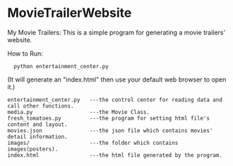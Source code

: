 # MovieTrailerWebsite

My Movie Trailers: 
      This is a simple program for generating a movie trailers' website.

How to Run:

      python entertainment_center.py
  
  (It will generate an "index.html" then use your default web browser to open it.)

    entertainment_center.py   ---the control center for reading data and call other functions.
    media.py                  ---the Movie Class.
    fresh_tomatoes.py         ---the program for setting html file's content and layout.
    movies.json               ---the json file which contains movies' detail information.
    images/                   ---the folder which contains images(posters).
    index.html                ---the html file generated by the program.

